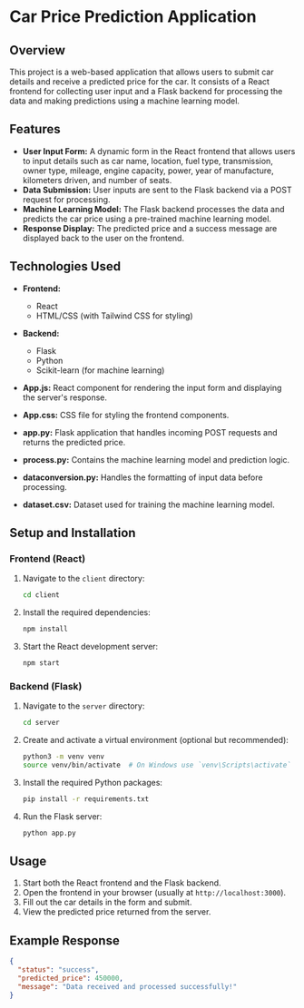 # Car Price Prediction Application

## Overview

This project is a web-based application that allows users to submit car details and receive a predicted price for the car. It consists of a React frontend for collecting user input and a Flask backend for processing the data and making predictions using a machine learning model.

## Features

- **User Input Form:** A dynamic form in the React frontend that allows users to input details such as car name, location, fuel type, transmission, owner type, mileage, engine capacity, power, year of manufacture, kilometers driven, and number of seats.
- **Data Submission:** User inputs are sent to the Flask backend via a POST request for processing.
- **Machine Learning Model:** The Flask backend processes the data and predicts the car price using a pre-trained machine learning model.
- **Response Display:** The predicted price and a success message are displayed back to the user on the frontend.

## Technologies Used

- **Frontend:** 
  - React
  - HTML/CSS (with Tailwind CSS for styling)

- **Backend:** 
  - Flask
  - Python
  - Scikit-learn (for machine learning)


- **App.js:** React component for rendering the input form and displaying the server's response.
- **App.css:** CSS file for styling the frontend components.
- **app.py:** Flask application that handles incoming POST requests and returns the predicted price.
- **process.py:** Contains the machine learning model and prediction logic.
- **dataconversion.py:** Handles the formatting of input data before processing.
- **dataset.csv:** Dataset used for training the machine learning model.

## Setup and Installation

### Frontend (React)

1. Navigate to the `client` directory:
    ```bash
    cd client
    ```
2. Install the required dependencies:
    ```bash
    npm install
    ```
3. Start the React development server:
    ```bash
    npm start
    ```

### Backend (Flask)

1. Navigate to the `server` directory:
    ```bash
    cd server
    ```
2. Create and activate a virtual environment (optional but recommended):
    ```bash
    python3 -m venv venv
    source venv/bin/activate  # On Windows use `venv\Scripts\activate`
    ```
3. Install the required Python packages:
    ```bash
    pip install -r requirements.txt
    ```
4. Run the Flask server:
    ```bash
    python app.py
    ```

## Usage

1. Start both the React frontend and the Flask backend.
2. Open the frontend in your browser (usually at `http://localhost:3000`).
3. Fill out the car details in the form and submit.
4. View the predicted price returned from the server.

## Example Response

```json
{
  "status": "success",
  "predicted_price": 450000,
  "message": "Data received and processed successfully!"
}


